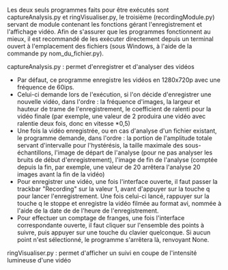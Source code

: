 Les deux seuls programmes faits pour être exécutés sont captureAnalysis.py et ringVisualiser.py, le troisième (recordingModule.py) servant de module contenant les fonctions gérant l'enregistrement et l'affichage vidéo. 
Afin de s'assurer que les programmes fonctionnent au mieux, il est recommandé de les exécuter directement depuis un terminal ouvert à l'emplacement des fichiers (sous Windows, à l'aide de la commande py nom_du_fichier.py). 

captureAnalysis.py : permet d'enregistrer et d'analyser des vidéos
  - Par défaut, ce programme enregistre les vidéos en 1280x720p avec une fréquence de 60ips.
  - Celui-ci demande lors de l'exécution, si l'on décide d'enregistrer une nouvelle vidéo, dans l'ordre : la fréquence d'images, la largeur et hauteur de trame de l'enregistrement, le coefficient de ralenti pour la vidéo finale (par exemple, une valeur de 2 produira une vidéo avec ralentie deux fois, donc en vitesse *0,5)
  - Une fois la vidéo enregistrée, ou en cas d'analyse d'un fichier existant, le programme demande, dans l'ordre : la portion de l'amplitude totale servant d'intervalle pour l'hystérésis, la taille maximale des sous-échantillons, l'image de départ de l'analyse (pour ne pas analyser les bruits de début d'enregistrement), l'image de fin de l'analyse (comptée depuis la fin, par exemple, une valeur de 20 arrêtera l'analyse 20 images avant la fin de la vidéo) 
  - Pour enregistrer une vidéo, une fois l'interface ouverte, il faut passer la trackbar "Recording" sur la valeur 1, avant d'appuyer sur la touche q pour lancer l'enregistrement. Une fois celui-ci lancé, rappuyer sur la touche q le stoppe et enregistre la vidéo filmée au format avi, nommée à l'aide de la date de de l'heure de l'enregistrement.
  - Pour effectuer un comptage de franges, une fois l'interface correspondante ouverte, il faut cliquer sur l'ensemble des points à suivre, puis appuyer sur une touche du clavier quelconque. Si aucun point n'est sélectionné, le programme s'arrêtera là, renvoyant None.

ringVisualiser.py : permet d'afficher un suivi en coupe de l'intensité lumineuse d'une vidéo 
